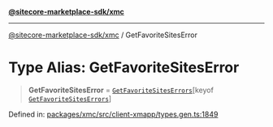 [**@sitecore-marketplace-sdk/xmc**](../README.md)

***

[@sitecore-marketplace-sdk/xmc](../README.md) / GetFavoriteSitesError

# Type Alias: GetFavoriteSitesError

> **GetFavoriteSitesError** = [`GetFavoriteSitesErrors`](GetFavoriteSitesErrors.md)\[keyof [`GetFavoriteSitesErrors`](GetFavoriteSitesErrors.md)\]

Defined in: [packages/xmc/src/client-xmapp/types.gen.ts:1849](https://github.com/Sitecore/sitecore-marketplace-sdk/blob/e87783cce9f115393973a45e109d17b99bf1df7e/packages/xmc/src/client-xmapp/types.gen.ts#L1849)
